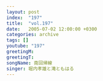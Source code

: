 ```yaml
---
layout: post
index:  "197"
title:  "vol.197"
date:   2005-07-02 12:00:00 +0300
categories: archive
tags: []
youtube: "197"
greetingM: 
greetingT: 
songName: 南回帰線
singer: 堀内孝雄と滝ともはる
---
```

